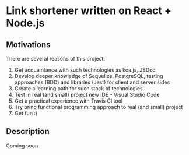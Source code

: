 # Link shortener written on React + Node.js

## Motivations

There are several reasons of this project:

1. Get acquaintance with such technologies as koa.js, JSDoc
2. Develop deeper knowledge of Sequelize, PostgreSQL, testing approaches (BDD) and libraries (Jest) for client and server sides
3. Create a learning path for such stack of technologies
4. Test in real (and small) project new IDE - Visual Studio Code
5. Get a practical experience with Travis CI tool
6. Try bring functional programming approach to real (and small) project
7. Get fun :)

## Description

Coming soon
